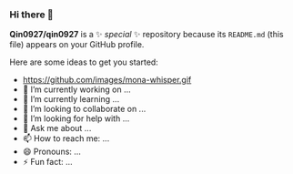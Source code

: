 ### Hi there 👋


**Qin0927/qin0927** is a ✨ _special_ ✨ repository because its `README.md` (this file) appears on your GitHub profile.

Here are some ideas to get you started:
- https://github.com/images/mona-whisper.gif
- 🔭 I’m currently working on ...
- 🌱 I’m currently learning ...
- 👯 I’m looking to collaborate on ...
- 🤔 I’m looking for help with ...
- 💬 Ask me about ...
- 📫 How to reach me: ...
- 😄 Pronouns: ...
- ⚡ Fun fact: ...

